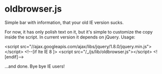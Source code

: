 oldbrowser.js
=============

Simple bar with information, that your old IE version sucks.

For now, it has only polish text on it, but it's simple to customize the copy inside the script. In current version it depends on jQuery. Usage:

&lt;script src="//ajax.googleapis.com/ajax/libs/jquery/1.8.0/jquery.min.js"&gt;&lt;/script&gt;
&lt;!--[if lte IE 8 ]&gt; &lt;script src="/_/js/lib/oldbrowser.js"&gt;&lt;/script&gt; &lt;![endif]--&gt;

...and done. Bye bye IE users!
